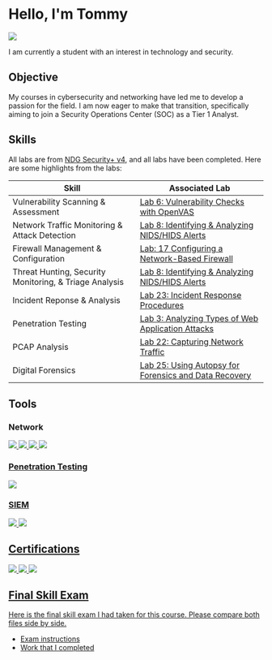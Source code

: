 # Hello, I'm Tommy
<a href="https://linkedin.com/in/tommy-sivilay-671a41147/"><img src="https://img.shields.io/badge/-LinkedIn-0072b1?&style=for-the-badge&logo=linkedin&logoColor=white" /></a>

I am currently a student with an interest in technology and security.

## Objective

My courses in cybersecurity and networking have led me to develop a passion for the field. I am now eager to make that transition, specifically aiming to join a Security Operations Center (SOC) as a Tier 1 Analyst.

## Skills
All labs are from [NDG Security+ v4](https://www.netdevgroup.com/online/courses/cybersecurity/ndg-security%2B-v4), and all labs have been completed. Here are some highlights from the labs:

| Skill                                         | Associated Lab         |
|-----------------------------------------------|----------------------------|
| Vulnerability Scanning & Assessment | <a href="https://github.com/tommyks/tommyks/blob/main/NDG_SecPlusv4_Lab_06.pdf">Lab 6: Vulnerability Checks with OpenVAS |
| Network Traffic Monitoring & Attack Detection | <a href="https://github.com/tommyks/tommyks/blob/main/NDG_SecPlusv4_Lab_08.pdf">Lab 8: Identifying & Analyzing NIDS/HIDS Alerts |
| Firewall Management & Configuration | <a href="https://github.com/tommyks/tommyks/blob/main/NDG_SecPlusv4_Lab_17.pdf">Lab: 17 Configuring a Network-Based Firewall |
| Threat Hunting, Security Monitoring, & Triage Analysis | <a href="https://github.com/tommyks/tommyks/blob/main/NDG_SecPlusv4_Lab_08.pdf">Lab 8: Identifying & Analyzing NIDS/HIDS Alerts |
| Incident Reponse & Analysis | <a href="https://github.com/tommyks/tommyks/blob/main/NDG_SecPlusv4_Lab_23.pdf">Lab 23: Incident Response Procedures |
| Penetration Testing | <a href="https://github.com/tommyks/tommyks/blob/main/NDG_SecPlusv4_Lab_03.pdf">Lab 3: Analyzing Types of Web Application Attacks |
| PCAP Analysis | <a href="https://github.com/tommyks/tommyks/blob/main/NDG_SecPlusv4_Lab_22.pdf">Lab 22: Capturing Network Traffic |
| Digital Forensics | <a href="https://github.com/tommyks/tommyks/blob/main/NDG_SecPlusv4_Lab_25.pdf">Lab 25: Using Autopsy for Forensics and Data Recovery |

## Tools

### Network
<div>
    <a href="https://www.wireshark.org/" /><img src="https://img.shields.io/badge/-Wireshark-1679A7?&style=for-the-badge&logo=Wireshark&logoColor=white" />
    <a href="https://suricata.io/" /><img src="https://img.shields.io/badge/-Suricata-EF3B2D?&style=for-the-badge&logo=Suricata&logoColor=white" />
    <a href="https://nmap.org/" /><img src="https://img.shields.io/badge/-Nmap-A020F0?&style=for-the-badge&logo=Nmap&logoColor=white" />
    <a href="https://www.pfsense.org/" /><img src="https://img.shields.io/badge/-pfSense-000080?&style=for-the-badge&logo=pfSense&logoColor=white" />
</div>

### Penetration Testing
<div>
    <a href="https://portswigger.net/solutions/penetration-testing" /><img src="https://img.shields.io/badge/-Burp_Suite-FF7F50?&style=for-the-badge&logo=PortSwigger&logoColor=white" />
</div>

### SIEM
<div>
    <a href="https://securityonionsolutions.com/" /><img src="https://img.shields.io/badge/-Security_Onion-4169E1?&style=for-the-badge&logo=SecurityOnion&logoColor=white" />
    <a href="https://www.qualys.com/apps/vulnerability-management-detection-response/" /><img src="https://img.shields.io/badge/-Qualys_VMDR-FF0000?&style=for-the-badge&logo=Qualys&logoColor=white" />
</div>

## Certifications

<div>
<a href="https://www.credly.com/badges/92cdc277-ba07-4a5c-baf6-7b81e0444133/public_url" /><img src="https://img.shields.io/badge/-CompTIA_Security%2B-b30000?&style=for-the-badge&logo=CompTIA&logoColor=white" />
<a href="https://coursera.org/share/501d9a0266936b68ea2cfd37bd480b64" /><img src="https://img.shields.io/badge/-Google_Cybersecurity_Specialization-007ACC?&style=for-the-badge&logo=Google&logoColor=white" />
<a href="https://www.qualys.com/training/course/vmdr/" /><img src="https://img.shields.io/badge/-Qualys_Certified_Specialist-FF0000?&style=for-the-badge&logo=Qualys&logoColor=white" />
</div>

## Final Skill Exam
Here is the final skill exam I had taken for this course. Please compare both files side by side.
- [Exam instructions](https://github.com/tommyks/tommyks/blob/main/Final%20Skills%20Assessment%20for%20IT-175-1.pdf)
- [Work that I completed](https://github.com/tommyks/tommyks/blob/main/Final%20Skills%20Assessment.pdf)
